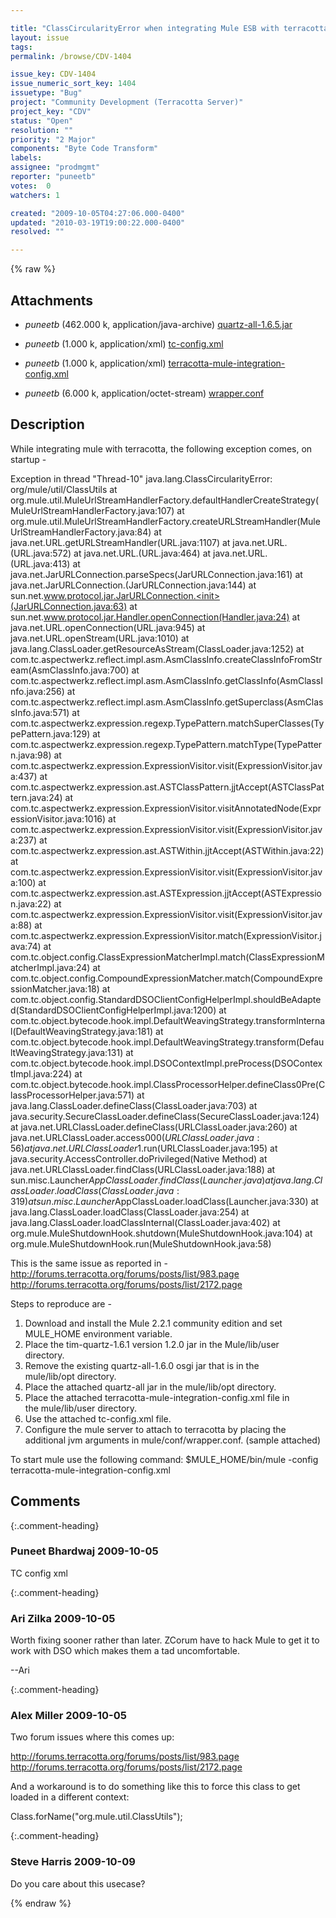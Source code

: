 ```yaml
---

title: "ClassCircularityError when integrating Mule ESB with terracotta"
layout: issue
tags: 
permalink: /browse/CDV-1404

issue_key: CDV-1404
issue_numeric_sort_key: 1404
issuetype: "Bug"
project: "Community Development (Terracotta Server)"
project_key: "CDV"
status: "Open"
resolution: ""
priority: "2 Major"
components: "Byte Code Transform"
labels: 
assignee: "prodmgmt"
reporter: "puneetb"
votes:  0
watchers: 1

created: "2009-10-05T04:27:06.000-0400"
updated: "2010-03-19T19:00:22.000-0400"
resolved: ""

---
```




{% raw %}


## Attachments

* <em>puneetb</em> (462.000 k, application/java-archive) [quartz-all-1.6.5.jar](/attachments/CDV/CDV-1404/quartz-all-1.6.5.jar)

* <em>puneetb</em> (1.000 k, application/xml) [tc-config.xml](/attachments/CDV/CDV-1404/tc-config.xml)

* <em>puneetb</em> (1.000 k, application/xml) [terracotta-mule-integration-config.xml](/attachments/CDV/CDV-1404/terracotta-mule-integration-config.xml)

* <em>puneetb</em> (6.000 k, application/octet-stream) [wrapper.conf](/attachments/CDV/CDV-1404/wrapper.conf)




## Description

<div markdown="1" class="description">

While integrating mule with terracotta, the following exception comes, on startup -

Exception in thread "Thread-10" java.lang.ClassCircularityError: org/mule/util/ClassUtils
	at org.mule.util.MuleUrlStreamHandlerFactory.defaultHandlerCreateStrategy(MuleUrlStreamHandlerFactory.java:107)
	at org.mule.util.MuleUrlStreamHandlerFactory.createURLStreamHandler(MuleUrlStreamHandlerFactory.java:84)
	at java.net.URL.getURLStreamHandler(URL.java:1107)
	at java.net.URL.<init>(URL.java:572)
	at java.net.URL.<init>(URL.java:464)
	at java.net.URL.<init>(URL.java:413)
	at java.net.JarURLConnection.parseSpecs(JarURLConnection.java:161)
	at java.net.JarURLConnection.<init>(JarURLConnection.java:144)
	at sun.net.www.protocol.jar.JarURLConnection.<init>(JarURLConnection.java:63)
	at sun.net.www.protocol.jar.Handler.openConnection(Handler.java:24)
	at java.net.URL.openConnection(URL.java:945)
	at java.net.URL.openStream(URL.java:1010)
	at java.lang.ClassLoader.getResourceAsStream(ClassLoader.java:1252)
	at com.tc.aspectwerkz.reflect.impl.asm.AsmClassInfo.createClassInfoFromStream(AsmClassInfo.java:700)
	at com.tc.aspectwerkz.reflect.impl.asm.AsmClassInfo.getClassInfo(AsmClassInfo.java:256)
	at com.tc.aspectwerkz.reflect.impl.asm.AsmClassInfo.getSuperclass(AsmClassInfo.java:571)
	at com.tc.aspectwerkz.expression.regexp.TypePattern.matchSuperClasses(TypePattern.java:129)
	at com.tc.aspectwerkz.expression.regexp.TypePattern.matchType(TypePattern.java:98)
	at com.tc.aspectwerkz.expression.ExpressionVisitor.visit(ExpressionVisitor.java:437)
	at com.tc.aspectwerkz.expression.ast.ASTClassPattern.jjtAccept(ASTClassPattern.java:24)
	at com.tc.aspectwerkz.expression.ExpressionVisitor.visitAnnotatedNode(ExpressionVisitor.java:1016)
	at com.tc.aspectwerkz.expression.ExpressionVisitor.visit(ExpressionVisitor.java:237)
	at com.tc.aspectwerkz.expression.ast.ASTWithin.jjtAccept(ASTWithin.java:22)
	at com.tc.aspectwerkz.expression.ExpressionVisitor.visit(ExpressionVisitor.java:100)
	at com.tc.aspectwerkz.expression.ast.ASTExpression.jjtAccept(ASTExpression.java:22)
	at com.tc.aspectwerkz.expression.ExpressionVisitor.visit(ExpressionVisitor.java:88)
	at com.tc.aspectwerkz.expression.ExpressionVisitor.match(ExpressionVisitor.java:74)
	at com.tc.object.config.ClassExpressionMatcherImpl.match(ClassExpressionMatcherImpl.java:24)
	at com.tc.object.config.CompoundExpressionMatcher.match(CompoundExpressionMatcher.java:18)
	at com.tc.object.config.StandardDSOClientConfigHelperImpl.shouldBeAdapted(StandardDSOClientConfigHelperImpl.java:1200)
	at com.tc.object.bytecode.hook.impl.DefaultWeavingStrategy.transformInternal(DefaultWeavingStrategy.java:181)
	at com.tc.object.bytecode.hook.impl.DefaultWeavingStrategy.transform(DefaultWeavingStrategy.java:131)
	at com.tc.object.bytecode.hook.impl.DSOContextImpl.preProcess(DSOContextImpl.java:224)
	at com.tc.object.bytecode.hook.impl.ClassProcessorHelper.defineClass0Pre(ClassProcessorHelper.java:571)
	at java.lang.ClassLoader.defineClass(ClassLoader.java:703)
	at java.security.SecureClassLoader.defineClass(SecureClassLoader.java:124)
	at java.net.URLClassLoader.defineClass(URLClassLoader.java:260)
	at java.net.URLClassLoader.access$000(URLClassLoader.java:56)
	at java.net.URLClassLoader$1.run(URLClassLoader.java:195)
	at java.security.AccessController.doPrivileged(Native Method)
	at java.net.URLClassLoader.findClass(URLClassLoader.java:188)
	at sun.misc.Launcher$AppClassLoader.findClass(Launcher.java)
	at java.lang.ClassLoader.loadClass(ClassLoader.java:319)
	at sun.misc.Launcher$AppClassLoader.loadClass(Launcher.java:330)
	at java.lang.ClassLoader.loadClass(ClassLoader.java:254)
	at java.lang.ClassLoader.loadClassInternal(ClassLoader.java:402)
	at org.mule.MuleShutdownHook.shutdown(MuleShutdownHook.java:104)
	at org.mule.MuleShutdownHook.run(MuleShutdownHook.java:58)

This is the same issue as reported in - 
http://forums.terracotta.org/forums/posts/list/983.page
http://forums.terracotta.org/forums/posts/list/2172.page

Steps to reproduce are - 
1.  Download and install the Mule 2.2.1 community edition and set  
MULE\_HOME environment variable.
2.  Place the tim-quartz-1.6.1 version 1.2.0 jar in the Mule/lib/user  
directory.
3.  Remove the existing quartz-all-1.6.0 osgi jar that is in the  
mule/lib/opt directory.
4.  Place the attached quartz-all jar in the mule/lib/opt directory.
5.  Place the attached terracotta-mule-integration-config.xml file in  
the mule/lib/user directory.
6.  Use the attached tc-config.xml file.
7.  Configure the mule server to attach to terracotta by placing the  
additional jvm arguments in mule/conf/wrapper.conf. (sample attached)

To start mule use the following command:
$MULE\_HOME/bin/mule -config terracotta-mule-integration-config.xml



</div>

## Comments


{:.comment-heading}
### **Puneet Bhardwaj** <span class="date">2009-10-05</span>

<div markdown="1" class="comment">

TC config xml

</div>


{:.comment-heading}
### **Ari Zilka** <span class="date">2009-10-05</span>

<div markdown="1" class="comment">

Worth fixing sooner rather than later.  ZCorum have to hack Mule to get it to work with DSO which makes them a tad uncomfortable.

--Ari

</div>


{:.comment-heading}
### **Alex Miller** <span class="date">2009-10-05</span>

<div markdown="1" class="comment">

Two forum issues where this comes up:

http://forums.terracotta.org/forums/posts/list/983.page
http://forums.terracotta.org/forums/posts/list/2172.page

And a workaround is to do something like this to force this class to get loaded in a different context:

Class.forName("org.mule.util.ClassUtils");

</div>


{:.comment-heading}
### **Steve Harris** <span class="date">2009-10-09</span>

<div markdown="1" class="comment">

Do you care about this usecase?

</div>



{% endraw %}
